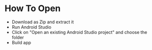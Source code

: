 # How To Open
- Download as Zip and extract it
- Run Android Studio
- Click on "Open an existing Android Studio project" and choose the folder
- Build app
